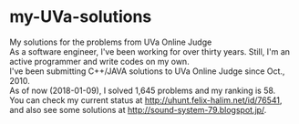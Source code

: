 # my-UVa-solutions
My solutions for the problems from UVa Online Judge  
As a software engineer, I've been working for over thirty years. Still, I'm an active programmer and write codes on my own.  
I've been submitting C++/JAVA solutions to UVa Online Judge since Oct., 2010.  
As of now (2018-01-09),  I solved 1,645 problems and my ranking is 58.  
You can check my current status at http://uhunt.felix-halim.net/id/76541, and also see some solutions at http://sound-system-79.blogspot.jp/.
